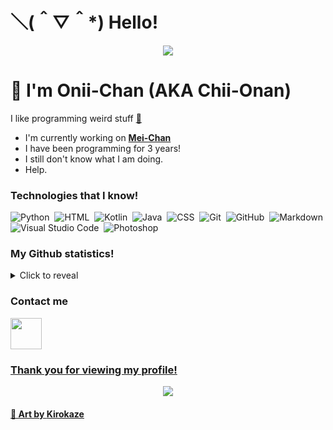 # ＼(＾▽＾*) Hello!
<div align="center"><img src="https://cdn.discordapp.com/attachments/859335247547990026/882593696934154240/cool_background_thing_lol.gif"></div>

# 👋 I'm Onii-Chan (AKA Chii-Onan)

I like programming weird stuff [👀](https://www.youtube.com/watch?v=dQw4w9WgXcQ)

- I'm currently working on [**Mei-Chan**](https://meichan.cf)
- I have been programming for 3 years!
- I still don't know what I am doing.
- Help.

### Technologies that I know!

![Python](https://img.shields.io/badge/-Python-05122A?style=for-the-badge&logo=python)&nbsp;
![HTML](https://img.shields.io/badge/-HTML-05122A?style=for-the-badge&logo=HTML5)&nbsp;
![Kotlin](https://img.shields.io/badge/-Kotlin-05122A?style=for-the-badge&logo=kotlin)&nbsp;
![Java](https://img.shields.io/badge/-Java-05122A?style=for-the-badge&logo=java)&nbsp;
![CSS](https://img.shields.io/badge/-CSS-05122A?style=for-the-badge&logo=CSS3&logoColor=1572B6)&nbsp;
![Git](https://img.shields.io/badge/-Git-05122A?style=for-the-badge&logo=git)&nbsp;
![GitHub](https://img.shields.io/badge/-GitHub-05122A?style=for-the-badge&logo=github)&nbsp;
![Markdown](https://img.shields.io/badge/-Markdown-05122A?style=for-the-badge&logo=markdown)&nbsp;
![Visual Studio Code](https://img.shields.io/badge/-Visual%20Studio%20Code-05122A?style=for-the-badge&logo=visual-studio-code&logoColor=007ACC)&nbsp;
![Photoshop](https://img.shields.io/badge/-Photoshop-05122A?style=for-the-badge&logo=adobe-photoshop)&nbsp;

### My Github statistics!

<details>
  <summary>Click to reveal</summary>
  <div>
    <br>
    <img src="https://github-readme-stats.vercel.app/api?username=Onii-Chan-Discord&show_icons=true&theme=radical&count_private=true&include_all_commits=true">
    <img src="https://github-readme-streak-stats.herokuapp.com/?user=Onii-Chan-Discord&theme=radical">
    <img src="https://github-readme-stats.vercel.app/api/top-langs/?username=Onii-Chan-Discord&theme=radical">
  </div>
</details>

### Contact me

<a href="https://discord.com/users/741291562687922329"><img height="50px" src="https://cdn.discordapp.com/attachments/859335247547990026/902790616864415744/discord_logo.png" />

### Thank you for viewing my profile!
  
<div align="center"><img src="https://cdn.discordapp.com/attachments/859335247547990026/882593069206229012/my_life.gif"></div>

#### 🎨 Art by **[Kirokaze](https://kirokazepixel.tumblr.com/)**

